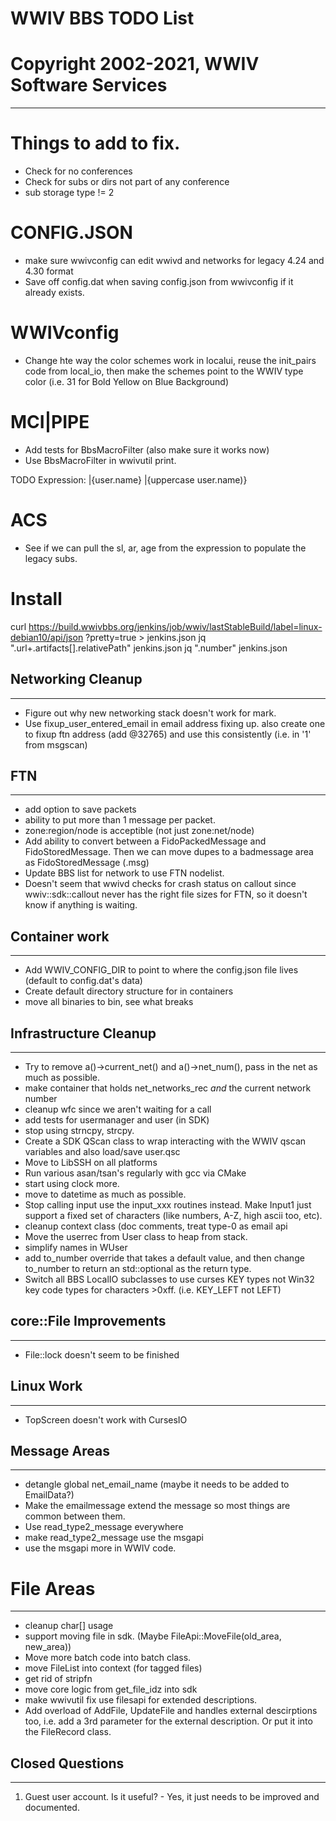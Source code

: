 # WWIV BBS TODO List
# Copyright 2002-2021, WWIV Software Services
***

# Things to add to fix.

* Check for no conferences
* Check for subs or dirs not part of any conference
* sub storage type != 2

# CONFIG.JSON

* make sure wwivconfig can edit wwivd and networks for legacy 4.24 and 4.30 format
* Save off config.dat when saving config.json from wwivconfig if it already exists.

# WWIVconfig

* Change hte way the color schemes work in localui, reuse the init_pairs code
  from local_io, then make the schemes point to the WWIV type color 
  (i.e. 31 for Bold Yellow on Blue Background)
# MCI|PIPE
* Add tests for BbsMacroFilter (also make sure it works now)
* Use BbsMacroFilter in wwivutil print.

TODO Expression:
|{user.name}
|{uppercase user.name)}

# ACS
* See if we can pull the sl, ar, age from the expression to populate the 
  legacy subs.

# Install
curl https://build.wwivbbs.org/jenkins/job/wwiv/lastStableBuild/label=linux-debian10/api/json
?pretty=true > jenkins.json
jq ".url+.artifacts[].relativePath" jenkins.json
jq ".number" jenkins.json

## Networking Cleanup
***
* Figure out why new networking stack doesn't work for mark. 
* Use fixup_user_entered_email in email address fixing up.
  also create one to fixup ftn address (add @32765)
  and use this consistently (i.e. in '1' from msgscan)

## FTN
***
* add option to save packets
* ability to put more than 1 message per packet.
* zone:region/node is acceptible (not just zone:net/node)
* Add ability to convert between a FidoPackedMessage and FidoStoredMessage.
  Then we can move dupes to a badmessage area as FidoStoredMessage (.msg)
* Update BBS list for network to use FTN nodelist.
* Doesn't seem that wwivd checks for crash status on callout since
  wwiv::sdk::callout never has the right file sizes for FTN, so it doesn't
  know if anything is waiting.


## Container work
***
* Add WWIV_CONFIG_DIR to point to where the config.json file lives
  (default to config.dat's data)
* Create default directory structure for in containers
* move all binaries to bin, see what breaks


## Infrastructure Cleanup
***
* Try to remove a()->current_net() and a()->net_num(), pass in the net 
  as much as possible.
* make container that holds net_networks_rec *and* the current network number
* cleanup wfc since we aren't waiting for a call
* add tests for usermanager and user (in SDK)
* stop using strncpy, strcpy.
* Create a SDK QScan class to wrap interacting with the WWIV qscan
  variables and also load/save user.qsc
* Move to LibSSH on all platforms
* Run various asan/tsan's regularly with gcc via CMake
* start using clock more.
* move to datetime as much as possible.
* Stop calling input use the input_xxx routines instead.  Make Input1 
  just support a fixed set of characters (like numbers, A-Z, 
  high ascii too, etc).
* cleanup context class (doc comments, treat type-0 as email api
* Move the userrec from User class to heap from stack.
* simplify names in WUser
* add to_number<T> override that takes a default value, and then 
  change to_number<T>
  to return an std::optional<T> as the return type.
* Switch all BBS LocalIO subclasses to use curses KEY types not Win32 key code
  types for characters >0xff. (i.e. KEY_LEFT not LEFT)



## core::File Improvements
***
* File::lock doesn't seem to be finished


## Linux Work
***
* TopScreen doesn't work with CursesIO

## Message Areas
***
* detangle global net_email_name (maybe it needs to be added to EmailData?)
* Make the emailmessage extend the message so most things are common
  between them.
* Use read_type2_message everywhere
* make read_type2_message use the msgapi
* use the msgapi more in WWIV code.

# File Areas
***
* cleanup char[] usage
* support moving file in sdk. (Maybe FileApi::MoveFile(old_area, new_area))
* Move more batch code into batch class.
* move FileList into context (for tagged files)
* get rid of stripfn
* move core logic from get_file_idz into sdk
* make wwivutil fix use filesapi for extended descriptions.
* Add overload of AddFile, UpdateFile and handles external 
  descirptions too, i.e. add a 3rd parameter for the external
  description.  Or put it into the FileRecord
  class.

## Closed Questions
***

1) Guest user account. Is it useful?   - Yes, it just needs to be improved
   and documented.
